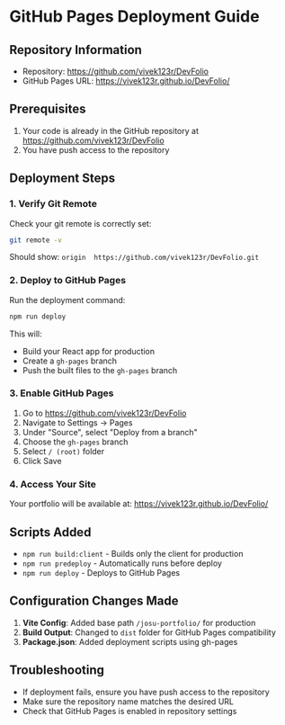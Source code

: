 # GitHub Pages Deployment Guide

## Repository Information
- Repository: https://github.com/vivek123r/DevFolio
- GitHub Pages URL: https://vivek123r.github.io/DevFolio/

## Prerequisites
1. Your code is already in the GitHub repository at https://github.com/vivek123r/DevFolio
2. You have push access to the repository

## Deployment Steps

### 1. Verify Git Remote
Check your git remote is correctly set:
```bash
git remote -v
```
Should show: `origin  https://github.com/vivek123r/DevFolio.git`

### 2. Deploy to GitHub Pages
Run the deployment command:
```bash
npm run deploy
```

This will:
- Build your React app for production
- Create a `gh-pages` branch
- Push the built files to the `gh-pages` branch

### 3. Enable GitHub Pages
1. Go to https://github.com/vivek123r/DevFolio
2. Navigate to Settings → Pages
3. Under "Source", select "Deploy from a branch"
4. Choose the `gh-pages` branch
5. Select `/ (root)` folder
6. Click Save

### 4. Access Your Site
Your portfolio will be available at: https://vivek123r.github.io/DevFolio/

## Scripts Added
- `npm run build:client` - Builds only the client for production
- `npm run predeploy` - Automatically runs before deploy
- `npm run deploy` - Deploys to GitHub Pages

## Configuration Changes Made
1. **Vite Config**: Added base path `/josu-portfolio/` for production
2. **Build Output**: Changed to `dist` folder for GitHub Pages compatibility
3. **Package.json**: Added deployment scripts using gh-pages

## Troubleshooting
- If deployment fails, ensure you have push access to the repository
- Make sure the repository name matches the desired URL
- Check that GitHub Pages is enabled in repository settings
